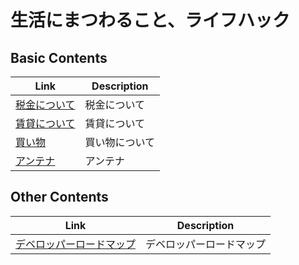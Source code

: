 # 生活にまつわること、ライフハック


## Basic Contents
| Link | Description |
| --- | --- |
| [税金について](tax.md)                 | 税金について |
| [賃貸について](rental_apartment.md)    | 賃貸について |
| [買い物](shopping.md)                  | 買い物について |
| [アンテナ](antena.md)                  | アンテナ |



## Other Contents
| Link | Description |
| --- | --- |
| [デベロッパーロードマップ](https://roadmap.sh/roadmaps)    | デベロッパーロードマップ |

